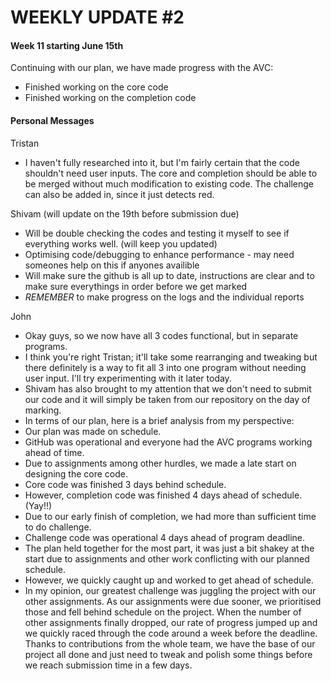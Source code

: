 # WEEKLY UPDATE #2

#### Week 11 starting June 15th
Continuing with our plan, we have made progress with the AVC:

- Finished working on the core code
- Finished working on the completion code

#### Personal Messages

Tristan
- I haven't fully researched into it, but I'm fairly certain that the code shouldn't need user inputs. The core and completion should be able to be merged without much modification to existing code. The challenge can also be added in, since it just detects red.


Shivam (will update on the 19th before submission due)
- Will be double checking the codes and testing it myself to see if everything works well. (will keep you updated)
- Optimising code/debugging to enhance performance - may need someones help on this if anyones availible
- Will make sure the github is all up to date, instructions are clear and to make sure everythings in order before we get marked  
- *REMEMBER* to make progress on the logs and the individual reports


John
- Okay guys, so we now have all 3 codes functional, but in separate programs.
- I think you're right Tristan; it'll take some rearranging and tweaking but there definitely is a way to fit all 3 into one program without needing user input. I'll try experimenting with it later today.
- Shivam has also brought to my attention that we don't need to submit our code and it will simply be taken from our repository on the day of marking.
- In terms of our plan, here is a brief analysis from my perspective:
- Our plan was made on schedule.
- GitHub was operational and everyone had the AVC programs working ahead of time.
- Due to assignments among other hurdles, we made a late start on designing the core code.
- Core code was finished 3 days behind schedule.
- However, completion code was finished 4 days ahead of schedule. (Yay!!)
- Due to our early finish of completion, we had more than sufficient time to do challenge.
- Challenge code was operational 4 days ahead of program deadline.
- The plan held together for the most part, it was just a bit shakey at the start due to assignments and other work conflicting with our planned schedule.
- However, we quickly caught up and worked to get ahead of schedule.
- In my opinion, our greatest challenge was juggling the project with our other assignments. As our assignments were due sooner, we prioritised those and fell behind schedule on the project. When the number of other assignments finally dropped, our rate of progress jumped up and we quickly raced through the code around a week before the deadline. Thanks to contributions from the whole team, we have the base of our project all done and just need to tweak and polish some things before we reach submission time in a few days.
